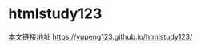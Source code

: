 # htmlstudy123

[本文链接地址](https://yupeng123.github.io/htmlstudy123/)
<https://yupeng123.github.io/htmlstudy123/>